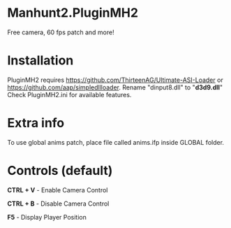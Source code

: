 # Manhunt2.PluginMH2
Free camera, 60 fps patch and more! 

# Installation
PluginMH2 requires https://github.com/ThirteenAG/Ultimate-ASI-Loader or https://github.com/aap/simpledllloader.
Rename "dinput8.dll" to "**d3d9.dll**"
Check PluginMH2.ini for available features.


# Extra info

To use global anims patch, place file called anims.ifp inside GLOBAL folder.

# Controls (default)
**CTRL + V** - Enable Camera Control

**CTRL + B** - Disable Camera Control

**F5** - Display Player Position
